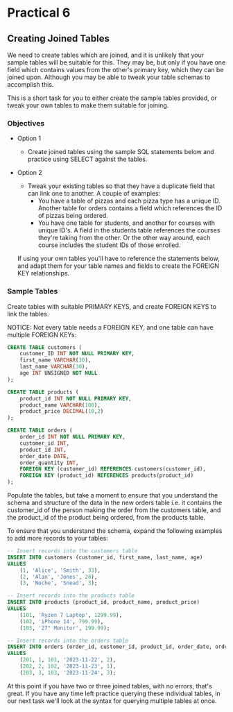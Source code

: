 # Practical 6
## Creating Joined Tables

We need to create tables which are joined, and it is unlikely that your sample tables will be suitable for this. They may be, but only if you have one field which contains values from the other's primary key, which they can be joined upon. Although you may be able to tweak your table schemas to accomplish this.

This is a short task for you to either create the sample tables provided, or tweak your own tables to make them suitable for joining.

### Objectives

- Option 1

    - Create joined tables using the sample SQL statements below and practice using SELECT against the tables.

- Option 2

    - Tweak your existing tables so that they have a duplicate field that can link one to another. A couple of examples: 
        - You have a table of pizzas and each pizza type has a unique ID. Another table for orders contains a field which references the ID of pizzas being ordered. 
        - You have one table for students, and another for courses with unique ID's. A field in the students table references the courses they're taking from the other. Or the other way around, each course includes the student IDs of those enrolled.
    
    If using your own tables you'll have to reference the statements below, and adapt them for your table names and fields to create the FOREIGN KEY relationships.

### Sample Tables

Create tables with suitable PRIMARY KEYS, and create FOREIGN KEYS to link the tables.

NOTICE: Not every table needs a FOREIGN KEY, and one table can have multiple FOREIGN KEYs:

```sql
CREATE TABLE customers (
	customer_ID INT NOT NULL PRIMARY KEY,
	first_name VARCHAR(30),
	last_name VARCHAR(30),
	age INT UNSIGNED NOT NULL
);

CREATE TABLE products (
    product_id INT NOT NULL PRIMARY KEY,
    product_name VARCHAR(100),
    product_price DECIMAL(10,2)
);

CREATE TABLE orders (
    order_id INT NOT NULL PRIMARY KEY,
    customer_id INT,
    product_id INT,
    order_date DATE,
    order_quantity INT,
    FOREIGN KEY (customer_id) REFERENCES customers(customer_id),
    FOREIGN KEY (product_id) REFERENCES products(product_id)
);
```

Populate the tables, but take a moment to ensure that you understand the schema and structure of the data in the new orders table i.e. it contains the customer_id of the person making the order from the customers table, and the product_id of the product being ordered, from the products table.

To ensure that you understand the schema, expand the following examples to add more records to your tables:

```sql
-- Insert records into the customers table
INSERT INTO customers (customer_id, first_name, last_name, age)
VALUES
    (1, 'Alice', 'Smith', 33),
    (2, 'Alan', 'Jones', 28),
    (3, 'Noche', 'Snead', 3);

-- Insert records into the products table
INSERT INTO products (product_id, product_name, product_price)
VALUES
    (101, 'Ryzen 7 Laptop', 1299.99),
    (102, 'iPhone 14', 799.99),
    (103, '27" Monitor', 199.99);

-- Insert records into the orders table
INSERT INTO orders (order_id, customer_id, product_id, order_date, order_quantity)
VALUES
    (201, 1, 101, '2023-11-22', 2),
    (202, 2, 102, '2023-11-23', 1),
    (203, 3, 103, '2023-11-24', 3);
```

At this point if you have two or three joined tables, with no errors, that's great. If you have any time left practice querying these individual tables, in our next task we'll look at the syntax for querying multiple tables at once.